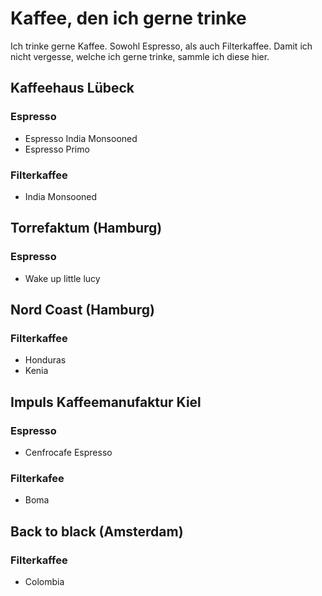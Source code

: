 # Kaffee, den ich gerne trinke
Ich trinke gerne Kaffee. Sowohl Espresso, als auch Filterkaffee.
Damit ich nicht vergesse, welche ich gerne trinke, sammle ich diese hier.


## Kaffeehaus Lübeck
### Espresso
- Espresso India Monsooned
- Espresso Primo

### Filterkaffee
- India Monsooned

## Torrefaktum (Hamburg)
### Espresso
- Wake up little lucy

## Nord Coast (Hamburg)
### Filterkaffee
- Honduras
- Kenia

## Impuls Kaffeemanufaktur Kiel
### Espresso
- Cenfrocafe Espresso

### Filterkafee
- Boma

## Back to black (Amsterdam)
### Filterkaffee
- Colombia
